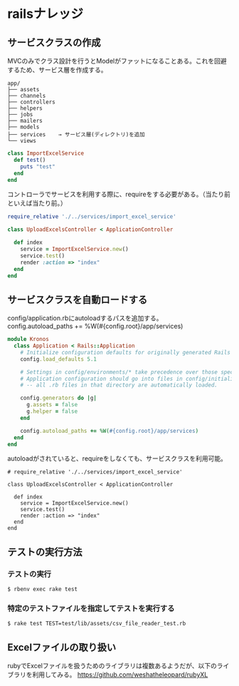 # railsナレッジ

## サービスクラスの作成
MVCのみでクラス設計を行うとModelがファットになることある。これを回避するため、サービス層を作成する。

```
app/
├── assets
├── channels
├── controllers
├── helpers
├── jobs
├── mailers
├── models
├── services    → サービス層(ディレクトリ)を追加
└── views
```

```ruby
class ImportExcelService
  def test()
    puts "test"
  end
end
```

コントローラでサービスを利用する際に、requireをする必要がある。（当たり前といえば当たり前。）
```ruby
require_relative './../services/import_excel_service'

class UploadExcelsController < ApplicationController

  def index
    service = ImportExcelService.new()
    service.test()
    render :action => "index"
  end
end
```

## サービスクラスを自動ロードする
config/application.rbにautoloadするパスを追加する。    
config.autoload_paths += %W(#{config.root}/app/services)

```ruby
module Kronos
  class Application < Rails::Application
    # Initialize configuration defaults for originally generated Rails version.
    config.load_defaults 5.1

    # Settings in config/environments/* take precedence over those specified here.
    # Application configuration should go into files in config/initializers
    # -- all .rb files in that directory are automatically loaded.

    config.generators do |g|
      g.assets = false
      g.helper = false
    end

    config.autoload_paths += %W(#{config.root}/app/services)
  end
end
```

autoloadがされていると、requireをしなくても、サービスクラスを利用可能。
```
# require_relative './../services/import_excel_service'

class UploadExcelsController < ApplicationController

  def index
    service = ImportExcelService.new()
    service.test()
    render :action => "index"
  end
end
```

## テストの実行方法
### テストの実行
```
$ rbenv exec rake test
```

### 特定のテストファイルを指定してテストを実行する
```
$ rake test TEST=test/lib/assets/csv_file_reader_test.rb
```

## Excelファイルの取り扱い
rubyでExcelファイルを扱うためのライブラリは複数あるようだが、以下のライブラリを利用してみる。
https://github.com/weshatheleopard/rubyXL

